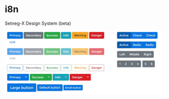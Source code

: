 # i8n
Setneg-X Design System (beta)

![Preview](https://github.com/designsystemid/i8n/blob/master/images/sample.JPG?raw=true)
